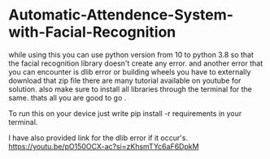 # Automatic-Attendence-System-with-Facial-Recognition
while using this you  can use python version from 10 to python 3.8 so that  the facial recognition library doesn't  create any error.
and another error that you can encounter is dlib error or building wheels you have to externally download that zip file there are many tutorial available on youtube for solution.
also make sure to install all libraries through the terminal for the same.
thats all you are good to go .

To run this on your device just write pip install -r requirements in your terminal.

I have also provided link for the dlib error if it occur's.
https://youtu.be/pO150OCX-ac?si=zKhsmTYc6aF6DpkM
